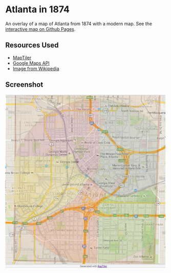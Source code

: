# Atlanta in 1874

An overlay of a map of Atlanta from 1874 with a modern map. See the [interactive map on Github Pages](http://vergenzt.github.io/atlanta-in-1874).

## Resources Used

 * [MapTiler](http://www.maptiler.com/)
 * [Google Maps API](https://developers.google.com/maps)
 * [Image from Wikipedia](https://commons.wikimedia.org/wiki/File:Atlanta-wards-1874.jpg)

## Screenshot

<img src="screenshot.png" width="500">
